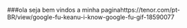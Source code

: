 ###ola seja bem vindos a minha paginahttps://tenor.com/pt-BR/view/google-fu-keanu-i-know-google-fu-gif-18590077
